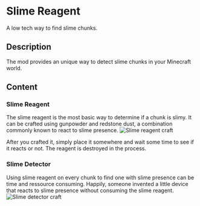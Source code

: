 # Slime Reagent
A low tech way to find slime chunks.

## Description
The mod provides an unique way to detect slime chunks in your Minecraft world.

## Content
### Slime Reagent
The slime reagent is the most basic way to determine if a chunk is slimy.
It can be crafted using gunpowder and redstone dust, a combination commonly known to react to slime presence.
![Slime reagent craft](https://xbackbone.stouder.io/QIdi6/Hejevine92.png/raw)

After you crafted it, simply place it somewhere and wait some time to see if it reacts or not. The reagent is destroyed in the process.


### Slime Detector
Using slime reagent on every chunk to find one with slime presence can be time and ressource consuming. Happily, someone invented a little device that reacts to slime presence without consuming the slime reagent.
![Slime detector craft](https://xbackbone.stouder.io/QIdi6/fOgozolo59.png/raw)
